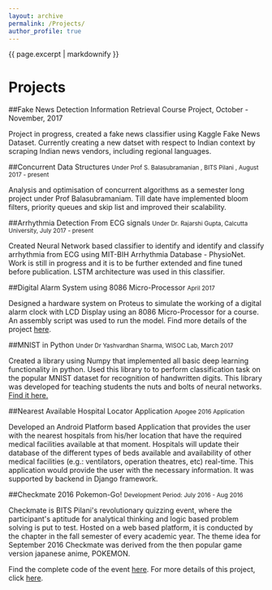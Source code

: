 ```yaml
---
layout: archive
permalink: /Projects/
author_profile: true
---
```


{{ page.excerpt | markdownify }}

# Projects

##Fake News Detection
<smalll>Information Retrieval Course Project, October - November, 2017 </small>
<p>Project in progress, created a fake news classifier using Kaggle Fake News Dataset. Currently creating a new datset with respect to Indian context by scraping Indian news vendors, including regional languages.</p>

##Concurrent Data Structures
<small> Under Prof S. Balasubramanian , BITS Pilani , August 2017 - present
</small>
<p>
Analysis and optimisation of concurrent algorithms as a semester long project under Prof Balasubramaniam. Till date have implemented bloom filters, priority queues and skip list and improved their scalability.
</p>

##Arrhythmia Detection From ECG signals 
<small> Under Dr. Rajarshi Gupta, Calcutta University, July 2017 - present
</small>

<p>Created Neural Network based classifier to identify and identify and classify arrhythmia from ECG using MIT-BIH Arrhythmia Database - PhysioNet. Work is still in progress and it is to be further extended and fine tuned before publication. LSTM architecture was used in this classifier.
</p>

##Digital Alarm System using 8086 Micro-Processor
<small>April 2017</small>

<p>Designed a hardware system on Proteus to simulate the working of a digital alarm clock with LCD Display using an 8086 Micro-Processor for a course. An assembly script was used to run the model. Find more details of the project <a href="https://github.com/atalukdar/MUPI_digital_clock">here</a>.</p>

##MNIST in Python
<small>Under Dr Yashvardhan Sharma, WISOC Lab,  March 2017</small>

<p>Created a library using Numpy that implemented all basic deep learning functionality in python. Used this library to to perform classification task on the popular MNIST dataset for recognition of handwritten digits. This library was developed for teaching students the nuts and bolts of neural networks.
<a href ="https://github.com/atalukdar/MNISTinPython">Find it here.</a></p>

##Nearest Available Hospital Locator Application 
<small>Apogee 2016 Application
</small>
<p>
Developed an Android Platform based Application that provides the user with the nearest hospitals from his/her location that have the required medical facilities available at that moment. Hospitals will update their database of the different types of beds available and availability of other medical facilities (e.g.: ventilators, operation theatres, etc) real-time. This application would provide the user with the necessary information. It was supported by backend in Django framework.
</p>


##Checkmate 2016 Pokemon-Go!
<small>Development Period: July 2016 - Aug 2016 </small><br>

<p>Checkmate is BITS Pilani's revolutionary quizzing event, where the participant's aptitude for analytical thinking and logic based problem solving is put to test. Hosted on a web based platform, it is conducted by the chapter in the fall semester of every academic year. The theme idea for September 2016 Checkmate was derived from the then popular game version japanese anime, POKEMON.</p>

<p>Find the complete code of the event <a href="https://github.com/jbnerd/Pokemon-Checkmate-2016">here</a>. For more details of this project, click <a href="/projects/Checkmate_2016_pokemon_go/">here</a>.</p>


